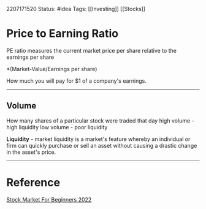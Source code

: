 2207171520
	Status: #idea 
		Tags: [[Investing]] [[Stocks]] 

# Price to Earning Ratio
PE ratio measures the current market price per share relative to the earnings per share

*(Market-Value/Earnings per share)

How much you will pay for $1 of a company's earnings.

---
## Volume 

How many shares of a particular stock were traded that day 
high volume - high liquidity
low volume - poor liquidity 

**Liquidity** - market liquidity is a market's feature whereby an individual or firm can quickly purchase or sell an asset without causing a drastic change in the asset's price.

---
# Reference
[Stock Market For Beginners 2022](https://www.youtube.com/watch?v=T1x_knZmZAk)
